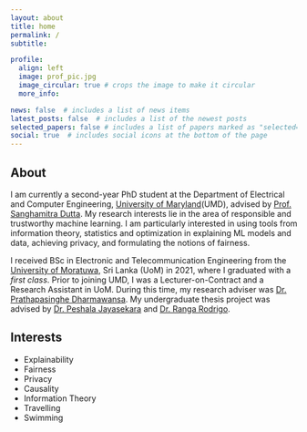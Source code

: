 ```yaml
---
layout: about
title: home
permalink: /
subtitle:

profile:
  align: left
  image: prof_pic.jpg
  image_circular: true # crops the image to make it circular
  more_info:

news: false  # includes a list of news items
latest_posts: false  # includes a list of the newest posts
selected_papers: false # includes a list of papers marked as "selected={true}"
social: true  # includes social icons at the bottom of the page
---
```


## About
I am currently a second-year PhD student at the Department of Electrical and Computer Engineering, [University of Maryland](https://umd.edu/)(UMD), advised by [Prof. Sanghamitra Dutta](https://sites.google.com/site/sanghamitraweb/). My research interests lie in the area of responsible and trustworthy machine learning. I am particularly interested in using tools from information theory, statistics and optimization in explaining ML models and data, achieving privacy, and formulating the notions of fairness.

I received BSc in Electronic and Telecommunication Engineering from the [University of Moratuwa](https://uom.lk/), Sri Lanka (UoM) in 2021, where I graduated with a *first class*. Prior to joining UMD, I was a Lecturer-on-Contract and a Research Assistant in UoM. During this time, my research adviser was [Dr. Prathapasinghe Dharmawansa](https://sites.google.com/view/prathapasinghe/home). My undergraduate thesis project was advised by [Dr. Peshala Jayasekara](https://peshala.staff.uom.lk/projects/) and [Dr. Ranga Rodrigo](https://ent.uom.lk/team/dr-ranga-rodrigo/).


## Interests
- Explainability
- Fairness
- Privacy
- Causality
- Information Theory
- Travelling
- Swimming
